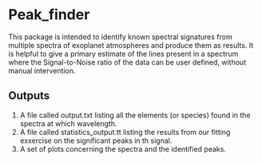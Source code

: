 # Peak_finder
This package is intended to identify known spectral signatures from multiple spectra of exoplanet atmospheres and produce them as results.
It is helpful to give a primary estimate of the lines present in a spectrum where the Signal-to-Noise ratio of the data can be user defined, without manual intervention.

## Outputs

1. A file called output.txt listing all the elements (or species) found in the spectra at which wavelength.
2. A file called statistics_output.tt listing the results from our fitting exxercise on the significant peaks in th signal.
3. A set of plots concerning the spectra and the identified peaks.

